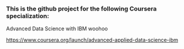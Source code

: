 ### This is the github project for the following Coursera specialization:

Advanced Data Science with IBM woohoo

https://www.coursera.org/launch/advanced-applied-data-science-ibm
